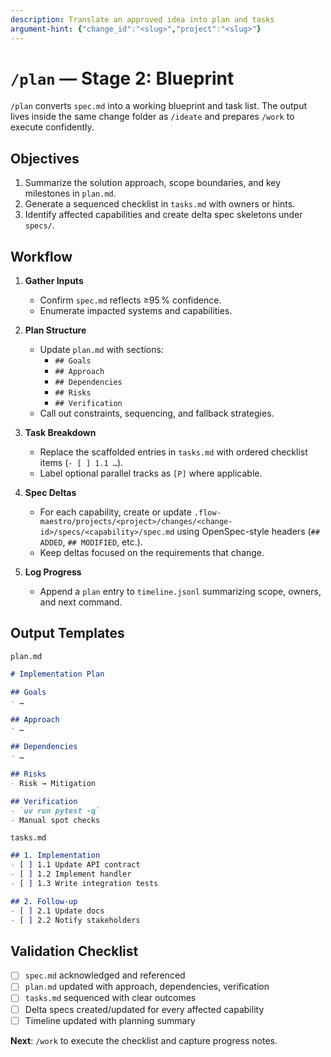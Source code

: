 ```yaml
---
description: Translate an approved idea into plan and tasks
argument-hint: {"change_id":"<slug>","project":"<slug>"}
---
```


# `/plan` — Stage 2: Blueprint

`/plan` converts `spec.md` into a working blueprint and task list. The output lives inside the same change folder as `/ideate` and prepares `/work` to execute confidently.

## Objectives

1. Summarize the solution approach, scope boundaries, and key milestones in `plan.md`.
2. Generate a sequenced checklist in `tasks.md` with owners or hints.
3. Identify affected capabilities and create delta spec skeletons under `specs/`.

## Workflow

1. **Gather Inputs**
   - Confirm `spec.md` reflects ≥95 % confidence.
   - Enumerate impacted systems and capabilities.

2. **Plan Structure**
   - Update `plan.md` with sections:
     - `## Goals`
     - `## Approach`
     - `## Dependencies`
     - `## Risks`
     - `## Verification`
   - Call out constraints, sequencing, and fallback strategies.

3. **Task Breakdown**
   - Replace the scaffolded entries in `tasks.md` with ordered checklist items (`- [ ] 1.1 …`).
   - Label optional parallel tracks as `[P]` where applicable.

4. **Spec Deltas**
   - For each capability, create or update `.flow-maestro/projects/<project>/changes/<change-id>/specs/<capability>/spec.md` using OpenSpec-style headers (`## ADDED`, `## MODIFIED`, etc.).
   - Keep deltas focused on the requirements that change.

5. **Log Progress**
   - Append a `plan` entry to `timeline.jsonl` summarizing scope, owners, and next command.

## Output Templates

`plan.md`

```markdown
# Implementation Plan

## Goals
- …

## Approach
- …

## Dependencies
- …

## Risks
- Risk → Mitigation

## Verification
- `uv run pytest -q`
- Manual spot checks
```

`tasks.md`

```markdown
## 1. Implementation
- [ ] 1.1 Update API contract
- [ ] 1.2 Implement handler
- [ ] 1.3 Write integration tests

## 2. Follow-up
- [ ] 2.1 Update docs
- [ ] 2.2 Notify stakeholders
```

## Validation Checklist

- [ ] `spec.md` acknowledged and referenced
- [ ] `plan.md` updated with approach, dependencies, verification
- [ ] `tasks.md` sequenced with clear outcomes
- [ ] Delta specs created/updated for every affected capability
- [ ] Timeline updated with planning summary

**Next**: `/work` to execute the checklist and capture progress notes.
